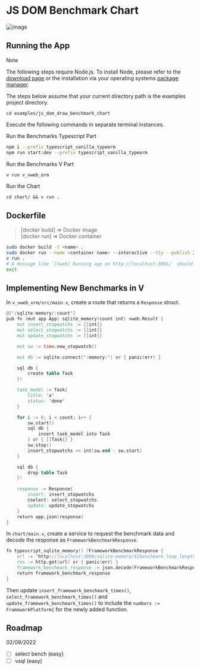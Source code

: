 # JS DOM Benchmark Chart

![image](https://user-images.githubusercontent.com/63821277/186010833-2ea36f3a-4738-4025-9b23-ac62afe74b81.png)

## Running the App

> [!NOTE]
> The following steps require Node.js.
> To install Node, please refer to the [download page](https://nodejs.org/en/download/)
> or the installation via your operating systems [package manager](https://nodejs.org/en/download/package-manager).

The steps below assume that your current directory path is the examples project directory.

```
cd examples/js_dom_draw_benchmark_chart
```

Execute the following commands in separate terminal instances.

Run the Benchmarks Typescript Part

```sh
npm i --prefix typescript_vanilla_typeorm
npm run start:dev --prefix typescript_vanilla_typeorm
```

Run the Benchmarks V Part

```sh
v run v_vweb_orm
```

Run the Chart

```
cd chart/ && v run .
```

## Dockerfile

> [docker build] => Docker image\
> [docker run] => Docker container

```sh
sudo docker build -t <name> .
sudo docker run --name <container name> --interactive --tty --publish 3001:3001 <name>
v run .
# A message like `[Vweb] Running app on http://localhost:3001/` should appear
exit
```

## Implementing New Benchmarks in V

In `v_vweb_orm/src/main.v`, create a route that returns a `Response` struct.

```v ignore
@['/sqlite-memory/:count']
pub fn (mut app App) sqlite_memory(count int) vweb.Result {
	mut insert_stopwatchs := []int{}
	mut select_stopwatchs := []int{}
	mut update_stopwatchs := []int{}

	mut sw := time.new_stopwatch()

	mut db := sqlite.connect(':memory:') or { panic(err) }

	sql db {
		create table Task
	}!

	task_model := Task{
		title: 'a'
		status: 'done'
	}

	for i := 0; i < count; i++ {
		sw.start()
		sql db {
			insert task_model into Task
		} or { []Task{} }
		sw.stop()
		insert_stopwatchs << int(sw.end - sw.start)
	}

	sql db {
		drop table Task
	}!

	response := Response{
		insert: insert_stopwatchs
		@select: select_stopwatchs
		update: update_stopwatchs
	}
	return app.json(response)
}
```

In `chart/main.v`, create a service to request the benchmark data and decode the response as
`FrameworkBenchmarkResponse`.

```v ignore
fn typescript_sqlite_memory() ?FrameworkBenchmarkResponse {
	url := 'http://localhost:3000/sqlite-memory/${benchmark_loop_length}'
	res := http.get(url) or { panic(err) }
	framework_benchmark_response := json.decode(FrameworkBenchmarkResponse, res.body)!
	return framework_benchmark_response
}
```

Then update `insert_framework_benchmark_times()`, `select_framework_benchmark_times()` and
`update_framework_benchmark_times()` to include the `numbers := FrameworkPlatform{` for the newly
added function.

## Roadmap

02/09/2022

- [ ] select bench (easy)
- [ ] vsql (easy)
